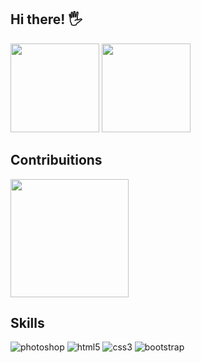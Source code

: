 ## Hi there! 🖐️

<div style="display: inline_block">
<img height="142em" src="https://github-readme-stats.vercel.app/api?username=screm1n&show_icons=true&theme=radical&count_private=true&rank_icon=github&hide_border=false">
<img height="142em" src="https://github-readme-stats.vercel.app/api/wakatime?username=scremin&langs_count=8&hide_border=false&bg_color=141424&custom_title=Codding%20Time&title_color=e23a70&text_color=4cbdde&range=all_time&icon_color=c4ac3e">
</div>

## Contribuitions
<div style="display: inline_block">
<img height="189em" src="https://github-profile-summary-cards.vercel.app/api/cards/profile-details?username=screm1n&theme=radical">
  
## Skills

<div style="display: inline_block">
<img alighn="center" alt="photoshop" src="https://img.shields.io/badge/Adobe%20Photoshop-31A8FF?style=for-the-badge&logo=Adobe%20Photoshop&logoColor=black">
<img alighn="center" alt="html5" src="https://img.shields.io/badge/HTML5-E34F26?style=for-the-badge&logo=html5&logoColor=white">
<img alighn="center" alt="css3" src="https://img.shields.io/badge/CSS3-1572B6?style=for-the-badge&logo=css3&logoColor=white">
<img alighn="center" alt="bootstrap" src="https://img.shields.io/badge/Bootstrap-563D7C?style=for-the-badge&logo=bootstrap&logoColor=white">
</div>
